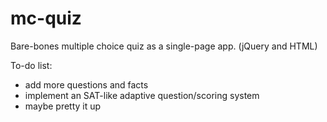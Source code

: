 # mc-quiz
Bare-bones multiple choice quiz as a single-page app. (jQuery and HTML)

To-do list:
- add more questions and facts
- implement an SAT-like adaptive question/scoring system
- maybe pretty it up
